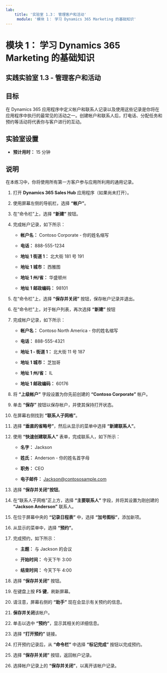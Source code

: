 ```yaml
---
lab:
    title: '实验室 1.3： 管理客户和活动'
     module: '模块 1： 学习 Dynamics 365 Marketing 的基础知识'
---
```


模块 1： 学习 Dynamics 365 Marketing 的基础知识
========================

## 实践实验室 1.3 - 管理客户和活动

## 目标

在 Dynamics 365 应用程序中定义帐户和联系人记录以及使用这些记录是你将在应用程序中执行的最常见的活动之一。创建帐户和联系人后，打电话、分配任务和预约等活动将代表你与客户进行的互动。

## 实验室设置

  - **预计用时：** 15 分钟

## 说明

在本练习中，你将使用所有第一方客户参与应用所利用的通用记录。 

1. 打开 **Dynamics 365 Sales Hub** 应用程序（如果尚未打开）。 

2. 使用屏幕左侧的导航栏，选择 **“帐户”**。 

3. 在“命令栏”上，选择 **“新建”** 按钮。

4. 完成帐户记录，如下所示：

	- **帐户名：** Contoso Corporate - 你的姓名缩写

	- **电话：** 888-555-1234

	- **地址 1 街道 1：** 北大街 181 号 191

	- **地址 1 城市：** 西雅图

	- **地址 1 州/省：** 华盛顿州

	- **地址 1 邮政编码：** 98101

5. 在“命令栏”上，选择 **“保存并关闭”** 按钮，保存帐户记录并退出。

6. 在“命令栏”上，对于帐户列表，再次选择 **“新建”** 按钮

7. 完成帐户记录，如下所示：

	- **帐户名：** Contoso North America - 你的姓名缩写

	- **电话：** 888-555-4321

	- **地址 1 - 街道 1：** 北大街 11 号 187

	- **地址 1 城市：** 芝加哥

	- **地址 1 州/省：** IL

	- **地址 1 邮政编码：** 60176

8. 将 **“上级帐户”** 字段设置为你先前创建的 **“Contoso Corporate”** 帐户。 

9. 单击 **“保存”** 按钮以保存帐户，并使其保持打开状态。 

10. 在屏幕右侧找到 **“联系人子网格”**。 

11. 选择 **“垂直的省略号”**，然后从显示的菜单中选择 **“新建联系人”**。 

12. 使用 **“快速创建联系人”** 表单，完成联系人，如下所示：

	- **名字：** Jackson

	- **姓氏：** Anderson - 你的姓名首字母

	- **职务：** CEO

	- **电子邮件：** Jackson@contososample.com

13. 选择 **“保存并关闭”按钮**。

14. 在“联系人子网格”正上方，选择 **“主要联系人”** 字段，并将其设置为刚创建的 **“Jackson Anderson”** 联系人。 

15. 在位于屏幕中央的 **“记录日程表”** 中，选择 **“加号图标”**，添加新项。 

16. 从显示的菜单中，选择 **“预约”**。

17. 完成预约，如下所示：

	- **主题：** 与 Jackson 的会议

	- **开始时间：** 今天下午 3:00

	- **结束时间：** 今天下午 4:00

18. 选择 **“保存并关闭”** 按钮。 

19. 在键盘上按 **F5 键**，刷新屏幕。 

20. 请注意，屏幕右侧的 **“助手”** 现在会显示有关预约的信息。 

21. **保存并关闭**该帐户。 

22. 单击以选中 **“预约”**，显示其相关的详细信息。 

23. 选择 **“打开预约”** 链接。

24. 打开预约记录后，从 **“命令栏”** 中选择 **“标记完成”** 按钮以完成预约。 

25. 选择 **“保存并关闭”** 按钮，返回帐户记录。 

26. 选择帐户记录上的 **“保存并关闭”**，以离开该帐户记录。 
